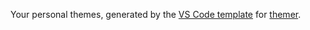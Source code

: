 Your personal themes, generated by the [VS Code template](https://github.com/mjswensen/themer/tree/master/packages/themer-vscode) for [themer](https://github.com/mjswensen/themer).